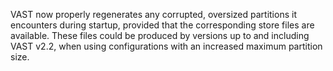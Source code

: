 VAST now properly regenerates any corrupted, oversized partitions it encounters
during startup, provided that the corresponding store files are available. These
files could be produced by versions up to and including VAST v2.2, when using
configurations with an increased maximum partition size.
